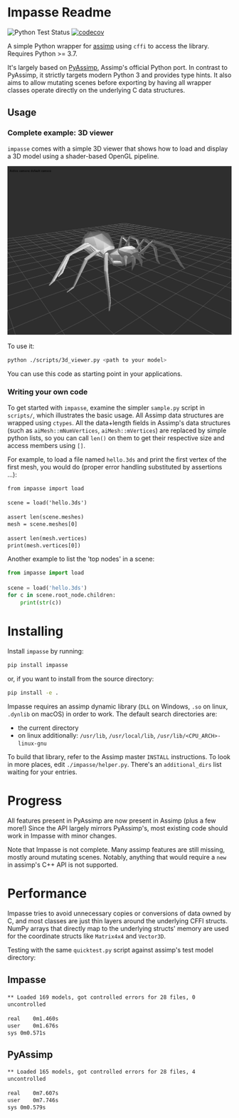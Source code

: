 Impasse Readme
===============

![Python Test Status](https://github.com/SaladDais/Impasse/workflows/Run%20Python%20Tests/badge.svg) [![codecov](https://codecov.io/gh/SaladDais/Impasse/branch/master/graph/badge.svg?token=yCiY7MUMW5)](https://codecov.io/gh/SaladDais/Impasse)

A simple Python wrapper for [assimp](https://github.com/assimp/assimp) using `cffi` to access the library.
Requires Python >= 3.7.

It's largely based on [PyAssimp](https://github.com/assimp/assimp/tree/master/port/PyAssimp),
Assimp's official Python port. In contrast to PyAssimp, it strictly targets modern Python 3 and
provides type hints. It also aims to allow mutating scenes before exporting by having
all wrapper classes operate directly on the underlying C data structures.

## Usage

### Complete example: 3D viewer

`impasse` comes with a simple 3D viewer that shows how to load and display a 3D
model using a shader-based OpenGL pipeline.

![Screenshot](3d_viewer_screenshot.png)

To use it:

```bash
python ./scripts/3d_viewer.py <path to your model>
```

You can use this code as starting point in your applications.

### Writing your own code

To get started with `impasse`, examine the simpler `sample.py` script in `scripts/`,
which illustrates the basic usage. All Assimp data structures are wrapped using
`ctypes`. All the data+length fields in Assimp's data structures (such as
`aiMesh::mNumVertices`, `aiMesh::mVertices`) are replaced by simple python
lists, so you can call `len()` on them to get their respective size and access
members using `[]`.

For example, to load a file named `hello.3ds` and print the first
vertex of the first mesh, you would do (proper error handling
substituted by assertions ...):

```python3
from impasse import load

scene = load('hello.3ds')

assert len(scene.meshes)
mesh = scene.meshes[0]

assert len(mesh.vertices)
print(mesh.vertices[0])
```

Another example to list the 'top nodes' in a
scene:

```python
from impasse import load

scene = load('hello.3ds')
for c in scene.root_node.children:
    print(str(c))
```

# Installing

Install `impasse` by running:

```bash
pip install impasse
```

or, if you want to install from the source directory:

```bash
pip install -e .
```

Impasse requires an assimp dynamic library (`DLL` on Windows,
`.so` on linux, `.dynlib` on macOS) in order to work. The default search directories are:
  - the current directory
  - on linux additionally: `/usr/lib`, `/usr/local/lib`,
    `/usr/lib/<CPU_ARCH>-linux-gnu`

To build that library, refer to the Assimp master `INSTALL`
instructions. To look in more places, edit `./impasse/helper.py`.
There's an `additional_dirs` list waiting for your entries.

# Progress

All features present in PyAssimp are now present in Assimp (plus a few more!) Since the API
largely mirrors PyAssimp's, most existing code should work in Impasse with minor changes.

Note that Impasse is not complete. Many assimp features are still missing, mostly around mutating
scenes. Notably, anything that would require a `new` in assimp's C++ API is not supported.

# Performance

Impasse tries to avoid unnecessary copies or conversions of data owned by C, and most classes
are just thin layers around the underlying CFFI structs. NumPy arrays that directly map to the
underlying structs' memory are used for the coordinate structs like `Matrix4x4` and `Vector3D`.

Testing with the same `quicktest.py` script against assimp's test model directory:

## Impasse

```
** Loaded 169 models, got controlled errors for 28 files, 0 uncontrolled

real	0m1.460s
user	0m1.676s
sys	0m0.571s
```

## PyAssimp

```
** Loaded 165 models, got controlled errors for 28 files, 4 uncontrolled

real	0m7.607s
user	0m7.746s
sys	0m0.579s
```
